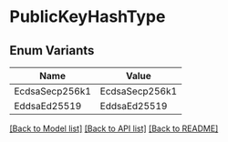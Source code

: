 # PublicKeyHashType

## Enum Variants

| Name | Value |
|---- | -----|
| EcdsaSecp256k1 | EcdsaSecp256k1 |
| EddsaEd25519 | EddsaEd25519 |


[[Back to Model list]](../README.md#documentation-for-models) [[Back to API list]](../README.md#documentation-for-api-endpoints) [[Back to README]](../README.md)


